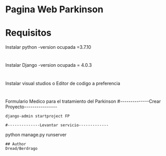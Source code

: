 # Pagina Web Parkinson
# Requisitos
Instalar python -version ocupada =3.7.10
#
Instalar Django -version ocupada = 4.0.3
#
Instalar visual studios o Editor de codigo a preferencia 
#
##
Formulario Medico para el tratamiento del Parkinson
#--------------Crear Proyecto----------------
````
django-admin startproject FP
````
````
#--------------Levantar servicio-------------
````
python  manage.py runserver
````
## Author
Dread/Berdrago




